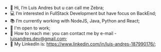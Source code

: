- 👋 Hi, I’m Luis Andres but u can call me Zebra;
- 💻 I’m interested in FullStack Development but have focus on BackEnd;
- 📚 I’m currently working with NodeJS, Java, Python and React;
- 🏢 I'm open to work;
- 📨 How to reach me: you can contact me by e-mail - luisandres.dev@gmail.com;
- 🦓 My LinkedIn is: https://www.linkedin.com/in/luis-andres-187990176/;

<!---
DrZebraZ/DrZebraZ is a ✨ special ✨ repository because its `README.md` (this file) appears on your GitHub profile.
You can click the Preview link to take a look at your changes.
--->
